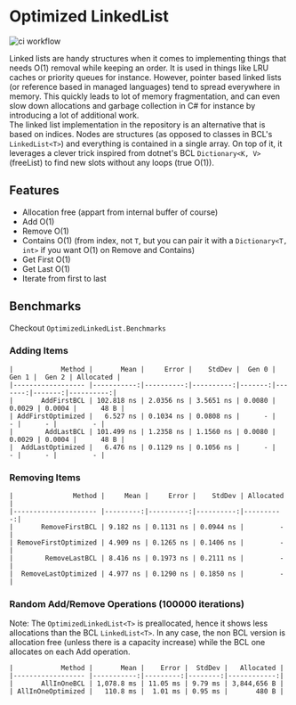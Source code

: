 # Optimized LinkedList<T>

![ci workflow](https://github.com/ogxd/optimized-linked-list/actions/workflows/ci.yml/badge.svg)

Linked lists are handy structures when it comes to implementing things that needs O(1) removal while keeping an order. It is used in things like LRU caches or priority queues for instance. However, pointer based linked lists (or reference based in managed languages) tend to spread everywhere in memory. This quickly leads to lot of memory fragmentation, and can even slow down allocations and garbage collection in C# for instance by introducing a lot of additional work.    
The linked list implementation in the repository is an alternative that is based on indices. Nodes are structures (as opposed to classes in BCL's `LinkedList<T>`) and everything is contained in a single array. On top of it, it leverages a clever trick inspired from dotnet's BCL `Dictionary<K, V>` (freeList) to find new slots without any loops (true O(1)).

## Features

* Allocation free (appart from internal buffer of course)
* Add O(1)
* Remove O(1)
* Contains O(1) (from index, not `T`, but you can pair it with a `Dictionary<T, int>` if you want O(1) on Remove and Contains)
* Get First O(1)
* Get Last O(1)
* Iterate from first to last

## Benchmarks

Checkout `OptimizedLinkedList.Benchmarks`

### Adding Items

```
|            Method |       Mean |     Error |    StdDev |  Gen 0 |  Gen 1 |  Gen 2 | Allocated |
|------------------ |-----------:|----------:|----------:|-------:|-------:|-------:|----------:|
|       AddFirstBCL | 102.818 ns | 2.0356 ns | 3.5651 ns | 0.0080 | 0.0029 | 0.0004 |      48 B |
| AddFirstOptimized |   6.527 ns | 0.1034 ns | 0.0808 ns |      - |      - |      - |         - |
|        AddLastBCL | 101.499 ns | 1.2358 ns | 1.1560 ns | 0.0080 | 0.0029 | 0.0004 |      48 B |
|  AddLastOptimized |   6.476 ns | 0.1129 ns | 0.1056 ns |      - |      - |      - |         - |
```

### Removing Items

```
|               Method |     Mean |     Error |    StdDev | Allocated |
|--------------------- |---------:|----------:|----------:|----------:|
|       RemoveFirstBCL | 9.182 ns | 0.1131 ns | 0.0944 ns |         - |
| RemoveFirstOptimized | 4.909 ns | 0.1265 ns | 0.1406 ns |         - |
|        RemoveLastBCL | 8.416 ns | 0.1973 ns | 0.2111 ns |         - |
|  RemoveLastOptimized | 4.977 ns | 0.1290 ns | 0.1850 ns |         - |
```

### Random Add/Remove Operations (100000 iterations)

Note: The `OptimizedLinkedList<T>` is preallocated, hence it shows less allocations than the BCL `LinkedList<T>`. In any case, the non BCL version is allocation free (unless there is a capacity increase) while the BCL one allocates on each Add operation.
```
|            Method |       Mean |    Error |  StdDev |   Allocated |
|------------------ |-----------:|---------:|--------:|------------:|
|       AllInOneBCL | 1,078.8 ms | 11.05 ms | 9.79 ms | 3,844,656 B |
| AllInOneOptimized |   110.8 ms |  1.01 ms | 0.95 ms |       480 B |
```